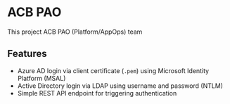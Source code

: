 # ACB PAO

This project ACB PAO (Platform/AppOps) team

## Features

- Azure AD login via client certificate (`.pem`) using Microsoft Identity Platform (MSAL)
- Active Directory login via LDAP using username and password (NTLM)
- Simple REST API endpoint for triggering authentication
